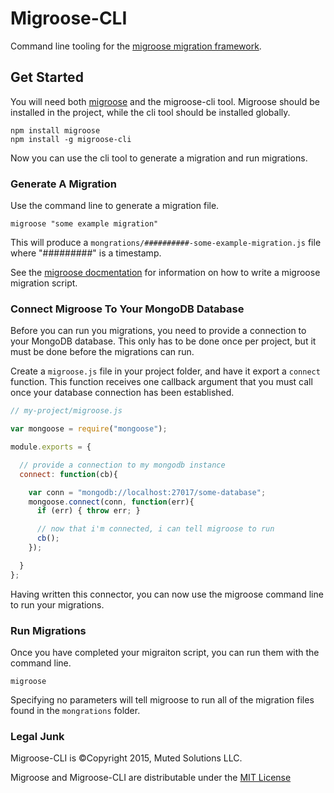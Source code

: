 # Migroose-CLI

Command line tooling for the [migroose migration framework](https://github.com/derickbailey/migroose).

## Get Started

You will need both [migroose](https://github.com/derickbailey/migroose) and
the migroose-cli tool. Migroose should be installed in the
project, while the cli tool should be installed globally.

```
npm install migroose
npm install -g migroose-cli
```

Now you can use the cli tool to generate a migration and
run migrations.

### Generate A Migration

Use the command line to generate a migration file.

```
migroose "some example migration"
```

This will produce a `mongrations/##########-some-example-migration.js` file
where "#########" is a timestamp.

See the [migroose docmentation](https://github.com/derickbailey/migroose) for information on how
to write a migroose migration script. 

### Connect Migroose To Your MongoDB Database

Before you can run you migrations, you need to provide a
connection to your MongoDB database. This only has to be done
once per project, but it must be done before the migrations 
can run.

Create a `migroose.js` file in your project folder, and
have it export a `connect` function. This function receives
one callback argument that you must call once your database
connection has been established.

```js
// my-project/migroose.js

var mongoose = require("mongoose");

module.exports = {

  // provide a connection to my mongodb instance
  connect: function(cb){

    var conn = "mongodb://localhost:27017/some-database";
    mongoose.connect(conn, function(err){
      if (err) { throw err; }

      // now that i'm connected, i can tell migroose to run
      cb();
    });

  }
};
```

Having written this connector, you can now use the migroose
command line to run your migrations.

### Run Migrations

Once you have completed your migraiton script, you can run them with the command
line.

```
migroose
```

Specifying no parameters will tell migroose to run all of the migration files
found in the `mongrations` folder.

### Legal Junk

Migroose-CLI is &copy;Copyright 2015, Muted Solutions LLC.

Migroose and Migroose-CLI are distributable under the [MIT License](http://mutedsolutions.mit-license.org)
